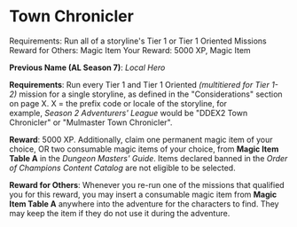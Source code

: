 # Town Chronicler

Requirements: Run all of a storyline's Tier 1 or Tier 1 Oriented Missions
Reward for Others: Magic Item
Your Reward: 5000 XP, Magic Item

**Previous Name (AL Season 7)**: *Local Hero*

**Requirements**: Run every Tier 1 and Tier 1 Oriented *(multitiered for Tier 1-2)* mission for a single storyline, as defined in the "Considerations" section on page X. X = the prefix code or locale of the storyline, for example, *Season 2 Adventurers' League* would be "DDEX2 Town Chronicler" or "Mulmaster Town Chronicler".

**Reward**: 5000 XP. Additionally, claim one permanent magic item of your choice, OR two consumable magic items of your choice, from **Magic Item Table A** in the *Dungeon Masters' Guide*. Items declared banned in the *Order of Champions Content Catalog* are not eligible to be selected.

**Reward for Others**: Whenever you re-run one of the missions that qualified you for this reward, you may insert a consumable magic item from **Magic Item Table A** anywhere into the adventure for the characters to find. They may keep the item if they do not use it during the adventure.